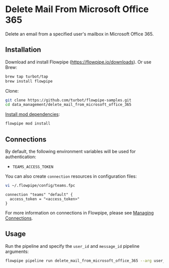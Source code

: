 # Delete Mail From Microsoft Office 365

Delete an email from a specified user's mailbox in Microsoft Office 365.

## Installation

Download and install Flowpipe (https://flowpipe.io/downloads). Or use Brew:

```sh
brew tap turbot/tap
brew install flowpipe
```

Clone:

```sh
git clone https://github.com/turbot/flowpipe-samples.git
cd data_management/delete_mail_from_microsoft_office_365
```

[Install mod dependencies](https://flowpipe.io/docs/build/mod-dependencies#mod-dependencies):

```sh
flowpipe mod install
```

## Connections

By default, the following environment variables will be used for authentication:

- `TEAMS_ACCESS_TOKEN`

You can also create `connection` resources in configuration files:

```sh
vi ~/.flowpipe/config/teams.fpc
```

```hcl
connection "teams" "default" {
  access_token = "<access_token>"
}
```

For more information on connections in Flowpipe, please see [Managing Connections](https://flowpipe.io/docs/run/connections).

## Usage

Run the pipeline and specify the `user_id` and `message_id` pipeline arguments:

```sh
flowpipe pipeline run delete_mail_from_microsoft_office_365 --arg user_id='<user_id>' --arg message_id='<message_id>'
```
